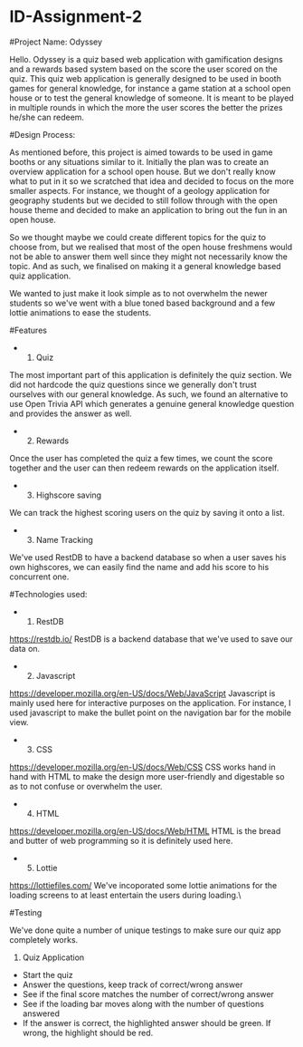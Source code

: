# ID-Assignment-2

#Project Name: Odyssey

Hello. Odyssey is a quiz based web application with gamification designs and a rewards based system based on the score the user scored on the quiz. This quiz web application is generally designed to be used in booth games for general knowledge, for instance a game station at a school open house or to test the general knowledge of someone. It is meant to be played in multiple rounds in which the more the user scores the better the prizes he/she can redeem. 

#Design Process:

As mentioned before, this project is aimed towards to be used in game booths or any situations similar to it. Initially the plan was to create an overview application for a school open house. But we don't really know what to put in it so we scratched that idea and decided to focus on the more smaller aspects. For instance, we thought of a geology application for geography students but we decided to still follow through with the open house theme and decided to make an application to bring out the fun in an open house.

So we thought maybe we could create different topics for the quiz to choose from, but we realised that most of the open house freshmens would not be able to answer them well since they might not necessarily know the topic. And as such, we finalised on making it a general knowledge based quiz application.

We wanted to just make it look simple as to not overwhelm the newer students so we've went with a blue toned based background and a few lottie animations to ease the students.

#Features

- 1. Quiz 


The most important part of this application is definitely the quiz section. We did not hardcode the quiz questions since we generally don't trust ourselves with our general knowledge. As such, we found an alternative to use Open Trivia API which generates a genuine general knowledge question and provides the answer as well.

- 2. Rewards


Once the user has completed the quiz a few times, we count the score together and the user can then redeem rewards on the application itself.

- 3. Highscore saving


We can track the highest scoring users on the quiz by saving it onto a list.

- 3. Name Tracking


We've used RestDB to have a backend database so when a user saves his own highscores, we can easily find the name and add his score to his concurrent one.

#Technologies used:

- 1. RestDB


https://restdb.io/
RestDB is a backend database that we've used to save our data on.

- 2. Javascript


https://developer.mozilla.org/en-US/docs/Web/JavaScript
Javascript is mainly used here for interactive purposes on the application. For instance, I used javascript to make the bullet point on the navigation bar for the mobile view.

- 3. CSS


https://developer.mozilla.org/en-US/docs/Web/CSS
CSS works hand in hand with HTML to make the design more user-friendly and digestable so as to not confuse or overwhelm the user.

- 4. HTML


https://developer.mozilla.org/en-US/docs/Web/HTML
HTML is the bread and butter of web programming so it is definitely used here.

- 5. Lottie


https://lottiefiles.com/
We've incoporated some lottie animations for the loading screens to at least entertain the users during loading.\


#Testing

We've done quite a number of unique testings to make sure our quiz app completely works. 

1. Quiz Application
- Start the quiz 
- Answer the questions, keep track of correct/wrong answer
- See if the final score matches the number of correct/wrong answer
- See if the loading bar moves along with the number of questions answered
- If the answer is correct, the highlighted answer should be green. If wrong, the highlight should be red.
